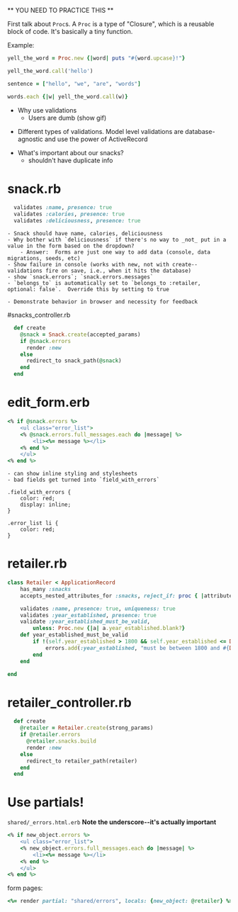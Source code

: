 ** YOU NEED TO PRACTICE THIS **

First talk about `Proc`s.  A `Proc` is a type of "Closure", which is a reusable block of code.  It's basically a tiny function.

Example:

```rb
yell_the_word = Proc.new {|word| puts "#{word.upcase}!"}

yell_the_word.call('hello')

sentence = ["hello", "we", "are", "words"]

words.each {|w| yell_the_word.call(w)}

```

* Why use validations
    - Users are dumb (show gif)

- Different types of validations.  Model level validations are database-agnostic and use the power of ActiveRecord

* What's important about our snacks?
    - shouldn't have duplicate info

# snack.rb

```rb
  validates :name, presence: true
  validates :calories, presence: true
  validates :deliciousness, presence: true
```

    - Snack should have name, calories, deliciousness
    - Why bother with `deliciousness` if there's no way to _not_ put in a value in the form based on the dropdown?
        - Answer:  Forms are just one way to add data (console, data migrations, seeds, etc)
    - Show failure in console (works with new, not with create--validations fire on save, i.e., when it hits the database)
    - show `snack.errors`; `snack.errors.messages`
    - `belongs_to` is automatically set to `belongs_to :retailer, optional: false`.  Override this by setting to true

    - Demonstrate behavior in browser and necessity for feedback

#snacks_controller.rb
```rb
  def create
    @snack = Snack.create(accepted_params)
    if @snack.errors
      render :new
    else
      redirect_to snack_path(@snack)
    end
  end
```

# edit_form.erb

```rb
<% if @snack.errors %>
    <ul class="error_list">
    <% @snack.errors.full_messages.each do |message| %>
        <li><%= message %></li>
    <% end %>
    </ul>
<% end %>
```

    - can show inline styling and stylesheets
    - bad fields get turned into `field_with_errors`
```
.field_with_errors {
    color: red;
    display: inline;
}

.error_list li {
    color: red;
}
```


# retailer.rb

```rb
class Retailer < ApplicationRecord
    has_many :snacks
    accepts_nested_attributes_for :snacks, reject_if: proc { |attributes| attributes[:name].blank? }

    validates :name, presence: true, uniqueness: true
    validates :year_established, presence: true
    validate :year_established_must_be_valid,
        unless: Proc.new {|a| a.year_established.blank?}
    def year_established_must_be_valid
        if !(self.year_established > 1800 && self.year_established <= Date.today.year)
            errors.add(:year_established, "must be between 1800 and #{Date.today.year}")
        end
    end

end
```

# retailer_controller.rb
```rb
  def create
    @retailer = Retailer.create(strong_params)
    if @retailer.errors
      @retailer.snacks.build
      render :new
    else
      redirect_to retailer_path(retailer)
    end
  end
```

# Use partials!

`shared/_errors.html.erb` **Note the underscore--it's actually important**

```rb
<% if new_object.errors %>
    <ul class="error_list">
    <% new_object.errors.full_messages.each do |message| %>
        <li><%= message %></li>
    <% end %>
    </ul>
<% end %>
```

form pages:
```rb
<%= render partial: "shared/errors", locals: {new_object: @retailer} %>
```

